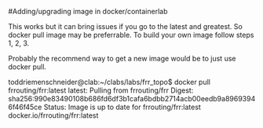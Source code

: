 #Adding/upgrading image in docker/containerlab

This works but it can bring issues if you go to the latest and greatest. So docker pull image may be preferrable.
To build your own image follow steps 1, 2, 3.

Probably the recommend way to get a new image would be to just use docker pull.

toddriemenschneider@clab:~/clabs/labs/frr_topo$ docker pull frrouting/frr:latest
latest: Pulling from frrouting/frr
Digest: sha256:990e83490108b686fd6df3b1cafa6bdbb2714acb00eedb9a89693946f46f45ce
Status: Image is up to date for frrouting/frr:latest
docker.io/frrouting/frr:latest
